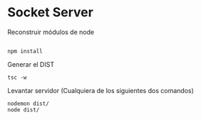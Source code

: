 # Socket Server

Reconstruir módulos de node
```

npm install
```

Generar el DIST
```
tsc -w
```

Levantar servidor (Cualquiera de los siguientes dos comandos)
```
nodemon dist/
node dist/
```